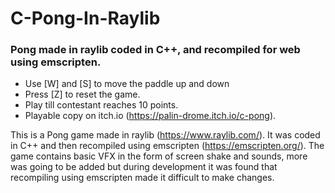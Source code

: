 # C-Pong-In-Raylib
### Pong made in raylib coded in C++, and recompiled for web using emscripten.

+ Use [W] and [S] to move the paddle up and down
+ Press [Z] to reset the game.
+ Play till contestant reaches 10 points. 
+ Playable copy on itch.io (https://palin-drome.itch.io/c-pong). 

This is a Pong game made in raylib (https://www.raylib.com/). It was coded in C++ and then recompiled using emscripten (https://emscripten.org/).
The game contains basic VFX in the form of screen shake and sounds, more was going to be added but during development it was found that recompiling using emscripten made it difficult to make changes.
